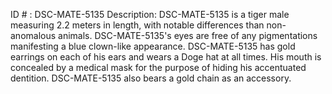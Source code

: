 ID # : DSC-MATE-5135
Description: DSC-MATE-5135 is a tiger male measuring 2.2 meters in length, with notable differences than non-anomalous animals. DSC-MATE-5135's eyes are free of any pigmentations manifesting a blue clown-like appearance. DSC-MATE-5135 has gold earrings on each of his ears and wears a Doge hat at all times. His mouth is concealed by a medical mask for the purpose of hiding his accentuated dentition. DSC-MATE-5135 also bears a gold chain as an accessory.